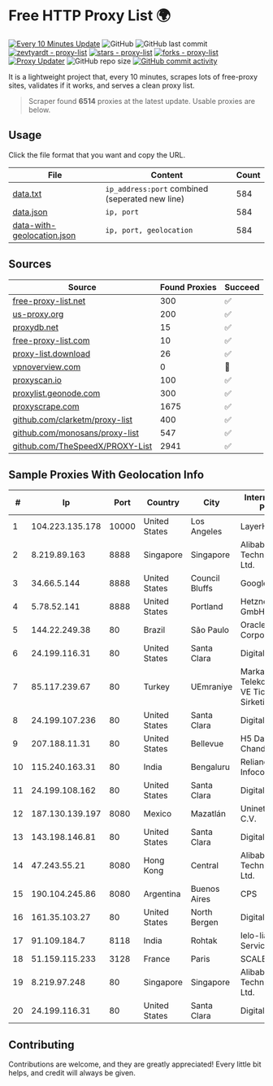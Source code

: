 
# Free HTTP Proxy List 🌍

[![Every 10 Minutes Update](https://github.com/mertguvencli/http-proxy-list/actions/workflows/main.yml/badge.svg?branch=main)](https://github.com/mertguvencli/http-proxy-list/actions/workflows/main.yml)
![GitHub](https://img.shields.io/github/license/mertguvencli/http-proxy-list)
![GitHub last commit](https://img.shields.io/github/last-commit/mertguvencli/http-proxy-list)
[![zevtyardt - proxy-list](https://img.shields.io/static/v1?label=zevtyardt&message=proxy-list&color=blue&logo=github)](https://github.com/zevtyardt/proxy-list "Go to GitHub repo")
[![stars - proxy-list](https://img.shields.io/github/stars/zevtyardt/proxy-list?style=social)](https://github.com/zevtyardt/proxy-list)
[![forks - proxy-list](https://img.shields.io/github/forks/zevtyardt/proxy-list?style=social)](https://github.com/zevtyardt/proxy-list)
[![Proxy Updater](https://github.com/zevtyardt/proxy-list/workflows/Proxy%20Updater/badge.svg)](https://github.com/zevtyardt/proxy-list/actions?query=workflow:"Proxy+Updater")
![GitHub repo size](https://img.shields.io/github/repo-size/zevtyardt/proxy-list)
[![GitHub commit activity](https://img.shields.io/github/commit-activity/m/zevtyardt/proxy-list?logo=commits)](https://github.com/zevtyardt/proxy-list/commits/main)

It is a lightweight project that, every 10 minutes, scrapes lots of free-proxy sites, validates if it works, and serves a clean proxy list.

> Scraper found **6514** proxies at the latest update. Usable proxies are below.

## Usage

Click the file format that you want and copy the URL.

|File|Content|Count|
|----|-------|-----|
|[data.txt](https://raw.githubusercontent.com/mertguvencli/http-proxy-list/main/proxy-list/data.txt)|`ip_address:port` combined (seperated new line)|584|
|[data.json](https://raw.githubusercontent.com/mertguvencli/http-proxy-list/main/proxy-list/data.json)|`ip, port`|584|
|[data-with-geolocation.json](https://raw.githubusercontent.com/mertguvencli/http-proxy-list/main/proxy-list/data-with-geolocation.json)|`ip, port, geolocation`|584|

## Sources

|Source|Found Proxies|Succeed|
|------|-------------|-------|
|[free-proxy-list.net](https://free-proxy-list.net)|300|✅|
|[us-proxy.org](https://www.us-proxy.org)|200|✅|
|[proxydb.net](http://proxydb.net)|15|✅|
|[free-proxy-list.com](https://free-proxy-list.com/?page=&port=&type%5B%5D=http&type%5B%5D=https&up_time=0&search=Search)|10|✅|
|[proxy-list.download](https://www.proxy-list.download/HTTP)|26|✅|
|[vpnoverview.com](https://vpnoverview.com/privacy/anonymous-browsing/free-proxy-servers)|0|🚫|
|[proxyscan.io](https://www.proxyscan.io)|100|✅|
|[proxylist.geonode.com](https://proxylist.geonode.com/api/proxy-list?limit=300&page=1&sort_by=lastChecked&sort_type=desc&protocols=http,https)|300|✅|
|[proxyscrape.com](https://api.proxyscrape.com/v2/?request=displayproxies&protocol=http&timeout=10000&country=all&ssl=all&anonymity=all)|1675|✅|
|[github.com/clarketm/proxy-list](https://raw.githubusercontent.com/clarketm/proxy-list/master/proxy-list-raw.txt)|400|✅|
|[github.com/monosans/proxy-list](https://raw.githubusercontent.com/monosans/proxy-list/main/proxies/http.txt)|547|✅|
|[github.com/TheSpeedX/PROXY-List](https://raw.githubusercontent.com/TheSpeedX/PROXY-List/master/http.txt)|2941|✅|


## Sample Proxies With Geolocation Info

|#|Ip|Port|Country|City|Internet Service Provider|
|-|--|----|-------|----|-------------------------|
|1|104.223.135.178|10000|United States|Los Angeles|LayerHost|
|2|8.219.89.163|8888|Singapore|Singapore|Alibaba (US) Technology Co., Ltd.|
|3|34.66.5.144|8888|United States|Council Bluffs|Google LLC|
|4|5.78.52.141|8888|United States|Portland|Hetzner Online GmbH|
|5|144.22.249.38|80|Brazil|São Paulo|Oracle Corporation|
|6|24.199.116.31|80|United States|Santa Clara|DigitalOcean, LLC|
|7|85.117.239.67|80|Turkey|UEmraniye|Markahost Telekomunikasyon VE Ticaret Limited Sirketi|
|8|24.199.107.236|80|United States|Santa Clara|DigitalOcean|
|9|207.188.11.31|80|United States|Bellevue|H5 Data Centers - Chandler LLC|
|10|115.240.163.31|80|India|Bengaluru|Reliance Jio Infocomm Limited|
|11|24.199.108.162|80|United States|Santa Clara|DigitalOcean|
|12|187.130.139.197|8080|Mexico|Mazatlán|Uninet S.A. de C.V.|
|13|143.198.146.81|80|United States|Santa Clara|DigitalOcean, LLC|
|14|47.243.55.21|8080|Hong Kong|Central|Alibaba (US) Technology Co., Ltd.|
|15|190.104.245.86|8080|Argentina|Buenos Aires|CPS|
|16|161.35.103.27|80|United States|North Bergen|DigitalOcean, LLC|
|17|91.109.184.7|8118|India|Rohtak|Ielo-liazo Services SAS|
|18|51.159.115.233|3128|France|Paris|SCALEWAY|
|19|8.219.97.248|80|Singapore|Singapore|Alibaba (US) Technology Co., Ltd.|
|20|24.199.116.31|80|United States|Santa Clara|DigitalOcean, LLC|



## Contributing

Contributions are welcome, and they are greatly appreciated! Every
little bit helps, and credit will always be given.

